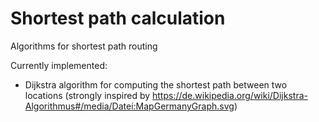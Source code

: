 # Shortest path calculation
Algorithms for shortest path routing


Currently implemented: 
- Dijkstra algorithm for computing the shortest path between two locations (strongly inspired by https://de.wikipedia.org/wiki/Dijkstra-Algorithmus#/media/Datei:MapGermanyGraph.svg)

